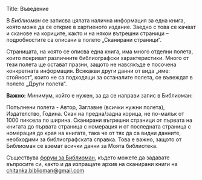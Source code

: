 Title: Въведение

В <i class="sitename">Библиоман</i> се записва цялата налична информация за една книга, която може да се открие в хартиеното издание. Заедно с това се качват и сканове на кориците, както и на някои вътрешни страници – подробностите са описани в полето „Сканирани страници“.

Страницата, на която се описва една книга, има много отделни полета, които покриват различните библиографски характеристики. Много от тези полета ще остават празни, защото не навсякъде е посочена конкретната информация. Всякакви други данни от вида „име: стойност“, които не са подходящи за останалите полета, се въвеждат в полето „Други полета“.

**Важно:**
Минимум, който е нужен, за да се направи запис в Библиоман:

Попълнени полета - Автор, Заглавие (всички нужни полета), Издателство, Година.  Скан на предна/задна корица, не по-малък от 1000 пиксела по ширина. Сканирани вътрешни страници от първата на книгата до първата страница с номерация и от последната страница с номерация до края на книгата, така че от тях да са видни данните, необходими за библиографската справка. Това е важно, защото от Библиоман се вземат всички данни за Моята библиотека.


Съществува [форум за Библиоман](http://forum.chitanka.info/biblioman.html), където можете да задавате въпросите си, както и да изпращате архив на сканирани книги на chitanka.biblioman@gmail.com
